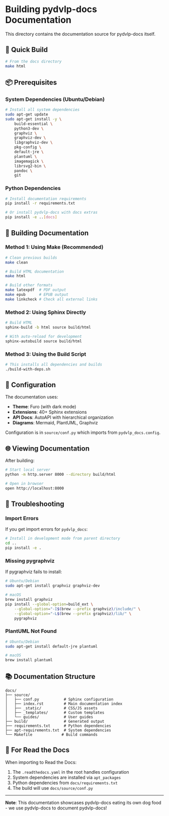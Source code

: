 # Building pydvlp-docs Documentation

This directory contains the documentation source for pydvlp-docs itself.

## 🚀 Quick Build

```bash
# From the docs directory
make html
```

## 📦 Prerequisites

### System Dependencies (Ubuntu/Debian)

```bash
# Install all system dependencies
sudo apt-get update
sudo apt-get install -y \
    build-essential \
    python3-dev \
    graphviz \
    graphviz-dev \
    libgraphviz-dev \
    pkg-config \
    default-jre \
    plantuml \
    imagemagick \
    librsvg2-bin \
    pandoc \
    git
```

### Python Dependencies

```bash
# Install documentation requirements
pip install -r requirements.txt

# Or install pydvlp-docs with docs extras
pip install -e ..[docs]
```

## 🔨 Building Documentation

### Method 1: Using Make (Recommended)

```bash
# Clean previous builds
make clean

# Build HTML documentation
make html

# Build other formats
make latexpdf  # PDF output
make epub      # EPUB output
make linkcheck # Check all external links
```

### Method 2: Using Sphinx Directly

```bash
# Build HTML
sphinx-build -b html source build/html

# With auto-reload for development
sphinx-autobuild source build/html
```

### Method 3: Using the Build Script

```bash
# This installs all dependencies and builds
./build-with-deps.sh
```

## 📝 Configuration

The documentation uses:
- **Theme**: Furo (with dark mode)
- **Extensions**: 40+ Sphinx extensions
- **API Docs**: AutoAPI with hierarchical organization
- **Diagrams**: Mermaid, PlantUML, Graphviz

Configuration is in `source/conf.py` which imports from `pydvlp_docs.config`.

## 🌐 Viewing Documentation

After building:

```bash
# Start local server
python -m http.server 8000 --directory build/html

# Open in browser
open http://localhost:8000
```

## 🐛 Troubleshooting

### Import Errors

If you get import errors for `pydvlp_docs`:

```bash
# Install in development mode from parent directory
cd ..
pip install -e .
```

### Missing pygraphviz

If pygraphviz fails to install:

```bash
# Ubuntu/Debian
sudo apt-get install graphviz graphviz-dev

# macOS
brew install graphviz
pip install --global-option=build_ext \
    --global-option="-I$(brew --prefix graphviz)/include/" \
    --global-option="-L$(brew --prefix graphviz)/lib/" \
    pygraphviz
```

### PlantUML Not Found

```bash
# Ubuntu/Debian
sudo apt-get install default-jre plantuml

# macOS
brew install plantuml
```

## 📚 Documentation Structure

```
docs/
├── source/
│   ├── conf.py           # Sphinx configuration
│   ├── index.rst         # Main documentation index
│   ├── _static/          # CSS/JS assets
│   ├── _templates/       # Custom templates
│   └── guides/           # User guides
├── build/                # Generated output
├── requirements.txt      # Python dependencies
├── apt-requirements.txt  # System dependencies
└── Makefile             # Build commands
```

## 🚀 For Read the Docs

When importing to Read the Docs:
1. The `.readthedocs.yaml` in the root handles configuration
2. System dependencies are installed via `apt_packages`
3. Python dependencies from `docs/requirements.txt`
4. The build will use `docs/source/conf.py`

---

**Note**: This documentation showcases pydvlp-docs eating its own dog food - we use pydvlp-docs to document pydvlp-docs!